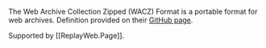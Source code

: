 The Web Archive Collection Zipped (WACZ) Format is a portable format for web archives. Definition provided on their [GitHub page](https://github.com/webrecorder/wacz-format).

Supported by [[ReplayWeb.Page]].